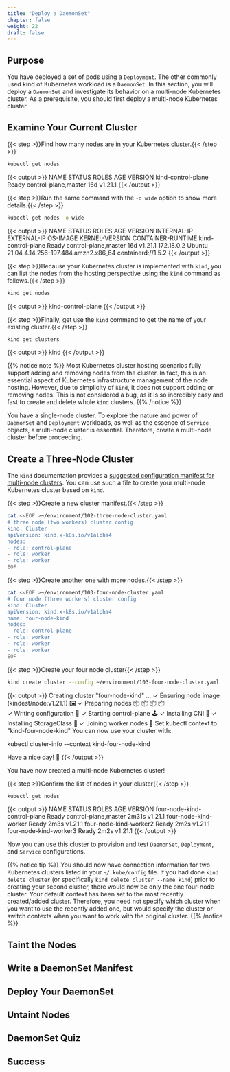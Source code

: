 ```yaml
---
title: "Deploy a DaemonSet"
chapter: false
weight: 22
draft: false
---
```


## Purpose

You have deployed a set of pods using a `Deployment`. The other commonly used kind of Kubernetes workload is a `DaemonSet`. In this section, you will deploy a `DaemonSet` and investigate its behavior on a multi-node Kubernetes cluster. As a prerequisite, you should first deploy a multi-node Kubernetes cluster.

## Examine Your Current Cluster

{{< step >}}Find how many nodes are in your Kubernetes cluster.{{< /step >}}

```bash
kubectl get nodes
```

{{< output >}}
NAME                 STATUS   ROLES                  AGE   VERSION
kind-control-plane   Ready    control-plane,master   16d   v1.21.1
{{< /output >}}

{{< step >}}Run the same command with the `-o wide` option to show more details.{{< /step >}}

```bash
kubectl get nodes -o wide
```

{{< output >}}
NAME                 STATUS   ROLES                  AGE   VERSION   INTERNAL-IP   EXTERNAL-IP   OS-IMAGE       KERNEL-VERSION                  CONTAINER-RUNTIME
kind-control-plane   Ready    control-plane,master   16d   v1.21.1   172.18.0.2    <none>        Ubuntu 21.04   4.14.256-197.484.amzn2.x86_64   containerd://1.5.2
{{< /output >}}

{{< step >}}Because your Kubernetes cluster is implemented with `kind`, you can list the nodes from the hosting perspective using the `kind` command as follows.{{< /step >}}

```bash
kind get nodes
```

{{< output >}}
kind-control-plane
{{< /output >}}

{{< step >}}Finally, get use the `kind` command to get the name of your existing cluster.{{< /step >}}

```bash
kind get clusters
```

{{< output >}}
kind
{{< /output >}}

{{% notice note %}}
Most Kubernetes cluster hosting scenarios fully support adding and removing nodes from the cluster.
In fact, this is an essential aspect of Kubernetes infrastructure management of the node hosting.
However, due to simplicity of `kind`, it does not support adding or removing nodes.
This is not considered a bug, as it is so incredibly easy and fast to create and delete whole `kind` clusters.
{{% /notice %}}

You have a single-node cluster. To explore the nature and power of `DaemonSet` and `Deployment` workloads, as well as the essence of `Service` objects, a multi-node cluster is essential. Therefore, create a multi-node cluster before proceeding.

## Create a Three-Node Cluster

The `kind` documentation provides a [suggested configuration manifest for multi-node clusters](https://kind.sigs.k8s.io/docs/user/quick-start/#multinode-clusters). You can use such a file to create your multi-node Kubernetes cluster based on `kind`.

{{< step >}}Create a new cluster manifest.{{< /step >}}

```bash
cat <<EOF >~/environment/102-three-node-cluster.yaml 
# three node (two workers) cluster config
kind: Cluster
apiVersion: kind.x-k8s.io/v1alpha4
nodes:
- role: control-plane
- role: worker
- role: worker
EOF
```

{{< step >}}Create another one with more nodes.{{< /step >}}

```bash
cat <<EOF >~/environment/103-four-node-cluster.yaml 
# four node (three workers) cluster config
kind: Cluster
apiVersion: kind.x-k8s.io/v1alpha4
name: four-node-kind
nodes:
- role: control-plane
- role: worker
- role: worker
- role: worker
EOF
```

{{< step >}}Create your four node cluster{{< /step >}}

```bash
kind create cluster --config ~/environment/103-four-node-cluster.yaml
```

{{< output >}}
Creating cluster "four-node-kind" ...
 ✓ Ensuring node image (kindest/node:v1.21.1) 🖼
 ✓ Preparing nodes 📦 📦 📦 📦  
 ✓ Writing configuration 📜 
 ✓ Starting control-plane 🕹️ 
 ✓ Installing CNI 🔌 
 ✓ Installing StorageClass 💾 
 ✓ Joining worker nodes 🚜 
Set kubectl context to "kind-four-node-kind"
You can now use your cluster with:

kubectl cluster-info --context kind-four-node-kind

Have a nice day! 👋
{{< /output >}}

You have now created a multi-node Kubernetes cluster!

{{< step >}}Confirm the list of nodes in your cluster{{< /step >}}

```bash
kubectl get nodes
```

{{< output >}}
NAME                           STATUS   ROLES                  AGE     VERSION
four-node-kind-control-plane   Ready    control-plane,master   2m31s   v1.21.1
four-node-kind-worker          Ready    <none>                 2m3s    v1.21.1
four-node-kind-worker2         Ready    <none>                 2m2s    v1.21.1
four-node-kind-worker3         Ready    <none>                 2m2s    v1.21.1
{{< /output >}}

Now you can use this cluster to provision and test `DaemonSet`, `Deployment`, and `Service` configurations.

{{% notice tip %}}
You should now have connection information for two Kubernetes clusters listed in your `~/.kube/config` file.
If you had done `kind delete cluster` (or specifically `kind delete cluster --name kind`) prior to creating your second cluster, there would now be only the one four-node cluster. Your default context has been set to the most recently created/added cluster. Therefore, you need not specify which cluster when you want to use the recently added one, but would specify the cluster or switch contexts when you want to work with the original cluster.
{{% /notice %}}

## Taint the Nodes

## Write a DaemonSet Manifest

## Deploy Your DaemonSet

## Untaint Nodes

## DaemonSet Quiz

## Success

